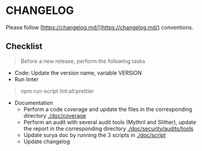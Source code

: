 # CHANGELOG

Please follow [https://changelog.md/](https://changelog.md/) conventions.

## Checklist

> Before a new release, perform the following tasks

- Code: Update the version name, variable VERSION
- Run linter

> npm run-script lint:all:prettier

- Documentation
  - Perform a code coverage and update the files in the corresponding directory [./doc/coverage](./doc/coverage)
  - Perform an audit with several audit tools (Mythril and Slither), update the report in the corresponding directory [./doc/security/audits/tools](./doc/security/audits/tools)
  - Update surya doc by running the 3 scripts in [./doc/script](./doc/script)
  - Update changelog
